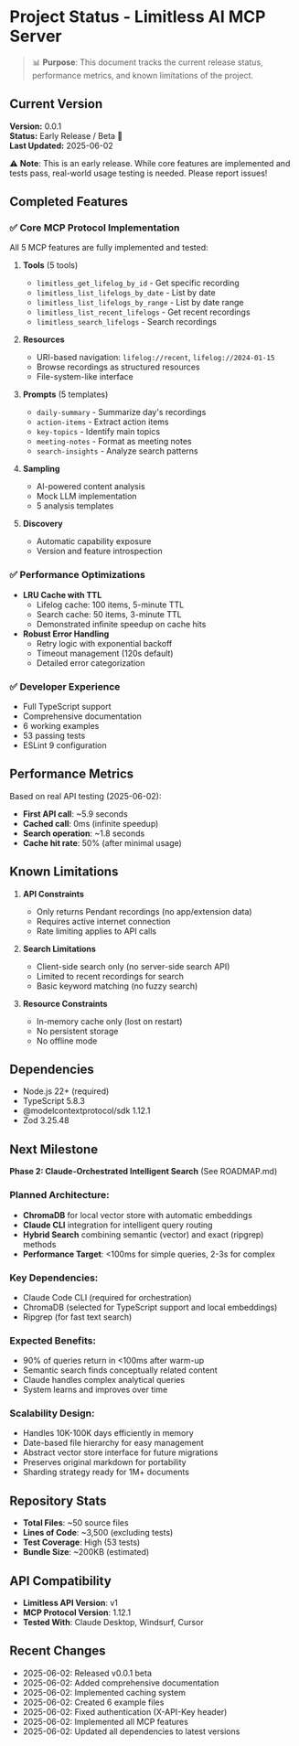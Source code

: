 # Project Status - Limitless AI MCP Server

> 📊 **Purpose**: This document tracks the current release status, performance metrics, and known limitations of the project.

## Current Version

**Version:** 0.0.1  
**Status:** Early Release / Beta 🚧  
**Last Updated:** 2025-06-02

⚠️ **Note**: This is an early release. While core features are implemented and tests pass, real-world usage testing is needed. Please report issues!

## Completed Features

### ✅ Core MCP Protocol Implementation

All 5 MCP features are fully implemented and tested:

1. **Tools** (5 tools)

   - `limitless_get_lifelog_by_id` - Get specific recording
   - `limitless_list_lifelogs_by_date` - List by date
   - `limitless_list_lifelogs_by_range` - List by date range
   - `limitless_list_recent_lifelogs` - Get recent recordings
   - `limitless_search_lifelogs` - Search recordings

2. **Resources**

   - URI-based navigation: `lifelog://recent`, `lifelog://2024-01-15`
   - Browse recordings as structured resources
   - File-system-like interface

3. **Prompts** (5 templates)

   - `daily-summary` - Summarize day's recordings
   - `action-items` - Extract action items
   - `key-topics` - Identify main topics
   - `meeting-notes` - Format as meeting notes
   - `search-insights` - Analyze search patterns

4. **Sampling**

   - AI-powered content analysis
   - Mock LLM implementation
   - 5 analysis templates

5. **Discovery**
   - Automatic capability exposure
   - Version and feature introspection

### ✅ Performance Optimizations

- **LRU Cache with TTL**
  - Lifelog cache: 100 items, 5-minute TTL
  - Search cache: 50 items, 3-minute TTL
  - Demonstrated infinite speedup on cache hits
- **Robust Error Handling**
  - Retry logic with exponential backoff
  - Timeout management (120s default)
  - Detailed error categorization

### ✅ Developer Experience

- Full TypeScript support
- Comprehensive documentation
- 6 working examples
- 53 passing tests
- ESLint 9 configuration

## Performance Metrics

Based on real API testing (2025-06-02):

- **First API call**: ~5.9 seconds
- **Cached call**: 0ms (infinite speedup)
- **Search operation**: ~1.8 seconds
- **Cache hit rate**: 50% (after minimal usage)

## Known Limitations

1. **API Constraints**

   - Only returns Pendant recordings (no app/extension data)
   - Requires active internet connection
   - Rate limiting applies to API calls

2. **Search Limitations**

   - Client-side search only (no server-side search API)
   - Limited to recent recordings for search
   - Basic keyword matching (no fuzzy search)

3. **Resource Constraints**
   - In-memory cache only (lost on restart)
   - No persistent storage
   - No offline mode

## Dependencies

- Node.js 22+ (required)
- TypeScript 5.8.3
- @modelcontextprotocol/sdk 1.12.1
- Zod 3.25.48

## Next Milestone

**Phase 2: Claude-Orchestrated Intelligent Search** (See ROADMAP.md)

### Planned Architecture:
- **ChromaDB** for local vector store with automatic embeddings
- **Claude CLI** integration for intelligent query routing
- **Hybrid Search** combining semantic (vector) and exact (ripgrep) methods
- **Performance Target**: <100ms for simple queries, 2-3s for complex

### Key Dependencies:
- Claude Code CLI (required for orchestration)
- ChromaDB (selected for TypeScript support and local embeddings)
- Ripgrep (for fast text search)

### Expected Benefits:
- 90% of queries return in <100ms after warm-up
- Semantic search finds conceptually related content
- Claude handles complex analytical queries
- System learns and improves over time

### Scalability Design:
- Handles 10K-100K days efficiently in memory
- Date-based file hierarchy for easy management
- Abstract vector store interface for future migrations
- Preserves original markdown for portability
- Sharding strategy ready for 1M+ documents

## Repository Stats

- **Total Files**: ~50 source files
- **Lines of Code**: ~3,500 (excluding tests)
- **Test Coverage**: High (53 tests)
- **Bundle Size**: ~200KB (estimated)

## API Compatibility

- **Limitless API Version**: v1
- **MCP Protocol Version**: 1.12.1
- **Tested With**: Claude Desktop, Windsurf, Cursor

## Recent Changes

- 2025-06-02: Released v0.0.1 beta
- 2025-06-02: Added comprehensive documentation
- 2025-06-02: Implemented caching system
- 2025-06-02: Created 6 example files
- 2025-06-02: Fixed authentication (X-API-Key header)
- 2025-06-02: Implemented all MCP features
- 2025-06-02: Updated all dependencies to latest versions
